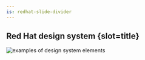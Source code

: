 ```yaml
---
is: redhat-slide-divider
---
```

## Red Hat design system {slot=title}

<div slot="image">
  <img alt="examples of design system elements"
       src="images/design-system.svg">
</div>
